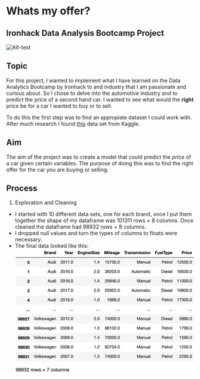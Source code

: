 # Whats my offer?

## Ironhack Data Analysis Bootcamp Project
![Alt-text](https://www.mynrma.com.au/-/media/my-car/new-vs-old-car.jpg?h=500&w=1140&hash=53254864F72DC160C92B5CD9F6C211F7)


## Topic

For this project, I wanted to implement what I have learned on the Data Analytics Bootcamp by Ironhack to and industry that I am passionate and curious about. So I chose to delve into the automotive industry and to predict the price of a second hand car.
I wanted to see what would the **right** price be for a car I wanted to buy or to sell.

To do this the first step was to find an appropiate dataset I could work with. After much research I found [this](https://www.kaggle.com/adityadesai13/used-car-dataset-ford-and-mercedes) data set from Kaggle.


## Aim

The aim of the project was to create a model that could predict the *price* of a car given certain variables. 
The purpose of doing this was to find the right offer for the car you are buying or selling.


## Process

1. Exploration and Cleaning 
- I started with 10 different data sets, one for each brand, once I put them together the shape of my dataframe was 101311 rows × 8 columns. Once cleaned the dataframe had 98932 rows × 8 columns.
- I dropped null values and turn the types of columns to floats were necessary.
- The final data looked like this:
![title](images/clean.png)

